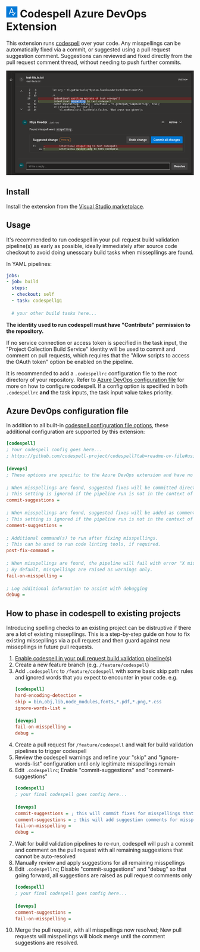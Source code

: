 <h1>
    <picture>
        <img src="https://raw.githubusercontent.com/rhyskoedijk/codespell-azure-devops/main/images/icon.png" alt="Codespell" width="30" height="30" />
    </picture>
    <span>Codespell Azure DevOps Extension</span>
</h1>

This extension runs [codespell](https://github.com/codespell-project/codespell) over your code. Any misspellings can be automatically fixed via a commit, or suggested using a pull request suggestion comment. Suggestions can reviewed and fixed directly from the pull request comment thread, without needing to push further commits. 

![example](/images/example.png)

## Install

Install the extension from the [Visual Studio marketplace](https://marketplace.visualstudio.com/items?itemName=rhyskoedijk.codespell).

## Usage
It's recommended to run codespell in your pull request build validation pipeline(s) as early as possible, ideally immediately after source code checkout to avoid doing unesscary build tasks when missepllings are found.

In YAML pipelines:

```yaml
jobs:
- job: build
  steps:
  - checkout: self
  - task: codespell@1

  # your other build tasks here...
```

**The identity used to run codespell must have "Contribute" permission to the repository.**

If no service connection or access token is specified in the task input, the "Project Collection Build Service" identity will be used to commit and comment on pull requests, which requires that the "Allow scripts to access the OAuth token" option be enabled on the pipeline.

It is recommended to add a `.codespellrc`  configuration file to the root directory of your repository. Refer to [Azure DevOps configuration file](#azure-devops-configuration-file) for more on how to configure codespell. If a config option is specified in both `.codespellrc` **and** the task inputs, the task input value takes priority.

## Azure DevOps configuration file
In addition to all built-in [codespell configuration file options](https://github.com/codespell-project/codespell?tab=readme-ov-file#using-a-config-file), these additional configuration are supported by this extension:

```ini
[codespell]
; Your codespell config goes here...
; https://github.com/codespell-project/codespell?tab=readme-ov-file#using-a-config-file

[devops]
; These options are specific to the Azure DevOps extension and have no effect if codespell is run manually.

; When misspellings are found, suggested fixes will be committed directly to the source branch of the pull request associated with the run.
; This setting is ignored if the pipeline run is not in the context of a pull request.
commit-suggestions = 

; When misspellings are found, suggested fixes will be added as comments to the pull request associated with the run.
; This setting is ignored if the pipeline run is not in the context of a pull request.
comment-suggestions = 

; Additional command(s) to run after fixing misspellings.
; This can be used to run code linting tools, if required.
post-fix-command = 

; When misspellings are found, the pipeline will fail with error "X misspellings found".
; By default, misspellings are raised as warnings only.
fail-on-misspelling = 

; Log additional information to assist with debugging
debug = 
```

## How to phase in codespell to existing projects

Introducing spelling checks to an existing project can be distruptive if there are a lot of existing missepllings. This is a step-by-step guide on how to fix existing missepllings via a pull request and then guard against new missepllings in future pull requests.

1. [Enable codespell in your pull request build validation pipeline(s)](#usage)
1. Create a new feature branch (e.g. `/feature/codespell`)
1. Add `.codespellrc` to `/feature/codespell` with some basic skip path rules and ignored words that you expect to encounter in your code. e.g.
    ```ini
    [codespell]
    hard-encoding-detection = 
    skip = bin,obj,lib,node_modules,fonts,*.pdf,*.png,*.css
    ignore-words-list = 
    
    [devops]
    fail-on-misspelling = 
    debug = 
    ```
1. Create a pull request for `/feature/codespell` and wait for build validation pipelines to trigger codespell
1. Review the codespell warnings and refine your "skip" and "ignore-words-list" configuration until only legitimate misspellings remain
1. Edit `.codespellrc`; Enable "commit-suggestions" and "comment-suggestions"
    ```ini
    [codespell]
    ; your final codespell goes config here...

    [devops]
    commit-suggestions = ; this will commit fixes for misspellings that can be automatically resolved
    comment-suggestions = ; this will add suggestion comments for misspellings that have multiple options and require manual intervention
    fail-on-misspelling = 
    debug = 
    ```
1. Wait for build validation pipelines to re-run, codespell will push a commit and comment on the pull request with all remaining suggestions that cannot be auto-resolved
1. Manually review and apply suggestions for all remaining misspellings
1. Edit `.codespellrc`; Disable "commit-suggestions" and "debug" so that going forward, all suggestions are raised as pull request comments only
    ```ini
    [codespell]
    ; your final codespell goes config here...

    [devops]
    comment-suggestions = 
    fail-on-misspelling = 
    ```
1. Merge the pull request, with all misspellings now resolved; New pull requests will misspellings will block merge until the comment suggestions are resolved.

